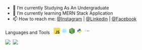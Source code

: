 
- 🔭 I’m currently Studying As An Undergraduate
- 🌱 I’m currently learning MERN Stack Application
- 📫 How to reach me: <a href="https://www.instagram.com/menjaa__/ ">@Instagram</a> | <a href="https://www.linkedin.com/in/meraj-vindira-169193197/">@Linkedin</a> | <a href="https://www.facebook.com/Meraj.Vindira/">@Facebook</a>

Languages and Tools &nbsp;
<code><img height="20" src="https://raw.githubusercontent.com/github/explore/80688e429a7d4ef2fca1e82350fe8e3517d3494d/topics/javascript/javascript.png"></code>
<code><img height="20" src="https://raw.githubusercontent.com/github/explore/80688e429a7d4ef2fca1e82350fe8e3517d3494d/topics/react/react.png"></code>
<code><img height="20" src="https://raw.githubusercontent.com/github/explore/5c058a388828bb5fde0bcafd4bc867b5bb3f26f3/topics/nodejs/nodejs.png"></code>
<code><img height="20" src="https://raw.githubusercontent.com/github/explore/5c058a388828bb5fde0bcafd4bc867b5bb3f26f3/topics/python/python.png"></code>
<code><img height="20" src="https://raw.githubusercontent.com/github/explore/80688e429a7d4ef2fca1e82350fe8e3517d3494d/topics/java/java.png"></code>    


<img src ="https://github-readme-stats.vercel.app/api?username=meraj6091&&show_icons=true&title_color=blue&icon_color=bb2acf&text_color=daf7dc&bg_color=151515&"/>&nbsp; <img src="https://github-readme-stats.vercel.app/api/top-langs/?username=meraj6091&layout=compact&show_icons=true&title_color=blue&icon_color=bb2acf&text_color=daf7dc&bg_color=151515&"/>
